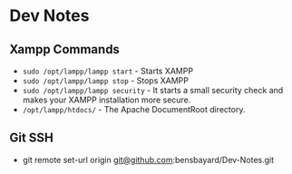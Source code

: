 # Dev Notes

## Xampp Commands

* `sudo /opt/lampp/lampp start` - Starts XAMPP
* `sudo /opt/lampp/lampp stop` - Stops XAMPP
* `sudo /opt/lampp/lampp security` - It starts a small security check and makes your XAMPP installation more secure.
* `/opt/lampp/htdocs/` - The Apache DocumentRoot directory.

## Git SSH
* git remote set-url origin git@github.com:bensbayard/Dev-Notes.git